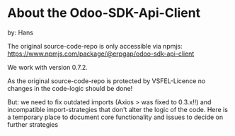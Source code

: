 # About the Odoo-SDK-Api-Client

by: Hans

The original source-code-repo is only accessible via npmjs: https://www.npmjs.com/package/@erpgap/odoo-sdk-api-client

We work with version 0.7.2.

As the original source-code-repo is protected by VSFEL-Licence no changes in the code-logic should be done!

But: we need to fix outdated imports (Axios > was fixed to 0.3.x!!) and incompatible import-strategies that don't alter the logic of the code.
Here is a temporary place to document core functionality and issues to decide on further strategies